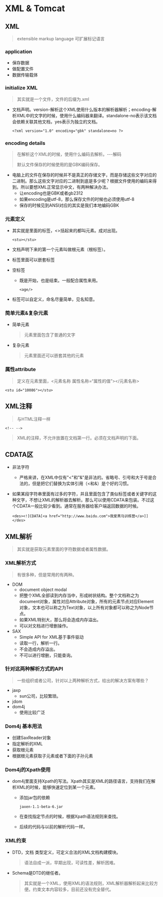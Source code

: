 # XML & Tomcat

## XML

> extensible markup language 可扩展标记语言

### application

+ 保存数据
+ 做配置文件
+ 数据传输载体

### initialize XML

> 其实就是一个文件，文件的后缀为.xml

+ 文档声明。version-解析这个XML使用什么版本的解析器解析；encoding-解析XML中的文字的时候，使用什么编码器来翻译。standalone-no表示该文档会依赖关联其他文档，yes表示为独立的文档。

  `<?xml version="1.0" encoding="gbk" standalone=no ?>`

### encoding details

> 在解析这个XML的时候，使用什么编码去解析。---解码
>
> 默认文件保存的时候使用的是GBK编码保存。

+ 电脑上的文件在保存的时候并不是真正的存储文字，而是存储这些文字对应的二进制。那么这些文字对应的二进制到底是多少呢？根据文件使用的编码来得到。所以要想XML正常显示中文，有两种解决办法。
  - 让encoding也是GBK或者gb2312
  - 如果encoding是utf-8，那么保存文件的时候也必须使用utf-8
  - 保存的时候见到ANSI对应的其实是我们本地编码GBK

### 元素定义

+ 其实就是里面的标签，<>括起来的都叫元素。成对出现。

  `<stu></stu>`

+ 文档声明下来的第一个元素叫做根元素（根标签）。

+ 标签里面可以嵌套标签

+ 空标签

  - 既是开始，也是结束。一般配合属性来用。

    `<age/>`

+ 标签可以自定义，命名尽量简单，见名知意。

### 简单元素&复杂元素

+ 简单元素

  > 元素里面包含了普通的文字

+ 复杂元素

  > 元素里面还可以嵌套其他的元素

### 属性attribute

> 定义在元素里面，<元素名称 属性名称=“属性的值”></元素名称>

`<stu id="10086"></stu>`

## XML注释

> 与HTML注释一样

`<!-- -->`

> XML的注释，不允许放置在文档第一行。必须在文档声明的下面。

## CDATA区

+ 非法字符
  - 严格来讲，在XML中仅有"<"和"&"是非法的。省略号、引号和大于号是合法的，但是把它们替换为实体引用（&lt;和&amp;）是个好的习惯。

+ 如果某段字符串里面有过多的字符，并且里面包含了类似标签或者关键字的这种文字，不想让XML的解析器去解析。那么可以使用CDATA来包装。不过这个CDATA一般比较少看到。通常在服务器给客户端返回数据的时候。

  `<des><![CDATA[<a href="http://www.baidu.com">我爱黑马训练营</a>]]</des>`

## XML解析

> 其实就是获取元素里面的字符数据或者属性数据。

### XML解析方式

> 有很多种，但是常用的有两种。

+ DOM
  - document object modal
  - 把整个XML全部读到内存当中，形成树状结构。整个文档称之为document对象，属性对应Attribute对象，所有的元素节点对应Element对象，文本也可以称之为Text对象，以上所有对象都可以称之为Node节点。
  - 如果XML特别大，那么将会造成内存溢出。
  - 可以对文档进行增删操作。
+ SAX
  - Simple API for XML基于事件驱动
  - 读取一行，解析一行。
  - 不会造成内存溢出。
  - 不可以进行增删，只能查询。

### 针对这两种解析方式的API

> 一些组织或者公司，针对以上两种解析方式，给出的解决方案有哪些？

+ jaxp
  - sun公司，比较繁琐。
+ jdom
+ dom4j
  - 使用比较广泛

### Dom4j 基本用法

+ 创建SaxReader对象
+ 指定解析的XML
+ 获取根元素
+ 根据根元素获取子元素或者下面的子孙元素

### Dom4j的Xpath使用

+ dom4j里面支持Xpath的写法。Xpath其实是XML的路径语言，支持我们在解析XML的时候，能够快速定位到某一个元素。

  - 添加jar包的依赖

    `jaxen-1.1-beta-6.jar`

  - 在查找指定节点的时候，根据Xpath语法规则来查找。

  - 后续的代码与以前的解析代码一样。

### XML约束

+ DTD，文档 类型定义，可定义合法的XML文档构建模块。

  > 语法自成一派，早期出现，可读性差，解析困难。

+ Schema是DTD的继任者。

  > 其实就是一个XML，使用XML的语法规则，XML解析器解析起来比较方便。约束文本内容较多，目前还没有完全替代。




